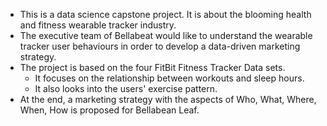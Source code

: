 + This is a data science capstone project.  It is about the blooming health and fitness wearable tracker industry.  
+ The executive team of Bellabeat would like to understand the wearable tracker user behaviours in order to develop a data-driven marketing strategy.    
+ The project is based on the four FitBit Fitness Tracker Data sets.    
     + It focuses on the relationship between workouts and sleep hours.   
     + It also looks into the users' exercise pattern.  
+ At the end, a marketing strategy with the aspects of Who, What, Where, When, How is proposed for Bellabean Leaf. 
